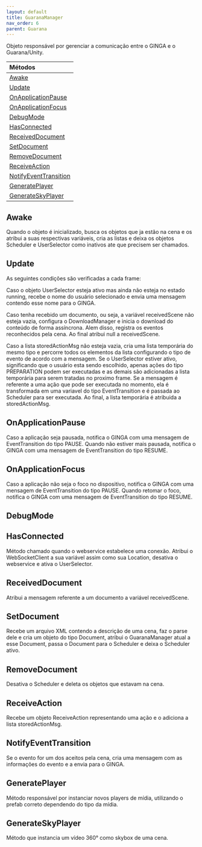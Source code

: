 ```yaml
---
layout: default
title: GuaranaManager
nav_order: 6
parent: Guarana
---
```


Objeto responsável por gerenciar a comunicação entre o GINGA e o Guarana/Unity.

| Métodos       |
|:-------------|
| [Awake](#Awake)| 
| [Update](#Update)| 
| [OnApplicationPause](#OnApplicationPause)| 
| [OnApplicationFocus](#OnApplicationFocus)| 
| [DebugMode](#DebugMode)| 
| [HasConnected](#HasConnected)| 
| [ReceivedDocument](#ReceivedDocument)| 
| [SetDocument](#SetDocument)| 
| [RemoveDocument](#RemoveDocument)| 
| [ReceiveAction](#ReceiveAction)| 
| [NotifyEventTransition](#NotifyEventTransition)| 
| [GeneratePlayer](#GeneratePlayer)| 
| [GenerateSkyPlayer](#GenerateSkyPlayer)| 


## Awake
Quando o objeto é inicializado, busca os objetos que ja estão na cena e os atribui a suas respectivas variáveis, cria as listas e deixa os objetos Scheduler e UserSelector como inativos ate que precisem ser chamados.
## Update
As seguintes condições são verificadas a cada frame:

Caso o objeto UserSelector esteja ativo mas ainda não esteja no estado running, recebe o nome do usuário selecionado e envia uma mensagem contendo esse nome para o GINGA.

Caso tenha recebido um documento, ou seja, a variável receivedScene não esteja vazia, configura o DownloadManager e inicia o download do conteúdo de forma assíncrona. Alem disso, registra os eventos reconhecidos pela cena. Ao final atribui null a receivedScene.

Caso a lista storedActionMsg não esteja vazia, cria uma lista temporária do mesmo tipo e percorre todos os elementos da lista configurando o tipo de evento de acordo com a mensagem. Se o UserSelector estiver ativo, significando que o usuário esta sendo escolhido, apenas ações do tipo PREPARATION podem ser executadas e as demais são adicionadas a lista temporária para serem tratadas no proximo frame. Se a mensagem é referente a uma ação que pode ser executada no momento, ela é transformada em uma variavel do tipo EventTransition e é passada ao Scheduler para ser executada. Ao final, a lista temporária é atribuida a storedActionMsg.


## OnApplicationPause
Caso a aplicação seja pausada, notifica o GINGA com uma mensagem de EventTransition do tipo PAUSE. Quando não estiver mais pausada, notifica o GINGA com uma mensagem de EventTransition do tipo RESUME.
## OnApplicationFocus
Caso a aplicação não seja o foco no dispositivo, notifica o GINGA com uma mensagem de EventTransition do tipo PAUSE. Quando retomar o foco, notifica o GINGA com uma mensagem de EventTransition do tipo RESUME.
## DebugMode
## HasConnected
Método chamado quando o webservice estabelece uma conexão. Atribui o WebSocketClient a sua variável assim como sua Location, desativa o webservice e ativa o UserSelector.
## ReceivedDocument
Atribui a mensagem referente a um documento a variável receivedScene.
## SetDocument
Recebe um arquivo XML contendo a descrição de uma cena, faz o parse dele e cria um objeto do tipo Document, atribui o GuaranaManager atual a esse Document, passa o Document para o Scheduler e deixa o Scheduler ativo.
## RemoveDocument
Desativa o Scheduler e deleta os objetos que estavam na cena.
## ReceiveAction
Recebe um objeto ReceiveAction representando uma ação e o adiciona a lista storedActionMsg.
## NotifyEventTransition
Se o evento for um dos aceitos pela cena, cria uma mensagem com as informações do evento e a envia para o GINGA.
## GeneratePlayer
Método responsável por instanciar novos players de mídia, utilizando o prefab correto dependendo do tipo da mídia.
## GenerateSkyPlayer
Método que instancia um vídeo 360° como skybox de uma cena.